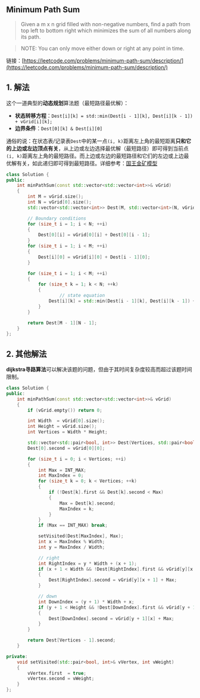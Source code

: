## Minimum Path Sum 
> Given a m x n grid filled with non-negative numbers, find a path from top left to bottom right which minimizes the sum of all numbers along its path.

> NOTE: You can only move either down or right at any point in time.

链接：[https://leetcode.com/problems/minimum-path-sum/description/](https://leetcode.com/problems/minimum-path-sum/description/)

## 1. 解法
这个一道典型的**动态规划**算法题（最短路径最优解）：
* **状态转移方程**：`Dest[i][k] = std::min(Dest[i - 1][k], Dest[i][k - 1]) + vGrid[i][k];`
* **边界条件**：`Dest[0][k] & Dest[i][0]`

通俗的说：在状态表/记录表`Dest`中的某一点`(i, k)`距离左上角的最短距离**只和它的上边或左边顶点有关**，从上边或左边选择最优解（最短路径）即可得到当前点`(i, k)`距离左上角的最短路径。而上边或左边的最短路径和它们的左边或上边最优解有关，如此递归即可得到最短路径。详细参考：[国王金矿模型](https://github.com/leechengpeng/Note/blob/master/Algorithm/dynamic_programming.md)

```C++
class Solution {
public:
	int minPathSum(const std::vector<std::vector<int>>& vGrid)
	{
		int M = vGrid.size();
		int N = vGrid[0].size();
		std::vector<std::vector<int>> Dest(M, std::vector<int>(N, vGrid[0][0]));

		// Boundary conditions
		for (size_t i = 1; i < N; ++i)
		{
			Dest[0][i] = vGrid[0][i] + Dest[0][i - 1];
		}
		for (size_t i = 1; i < M; ++i)
		{
			Dest[i][0] = vGrid[i][0] + Dest[i - 1][0];
		}

		for (size_t i = 1; i < M; ++i)
		{
			for (size_t k = 1; k < N; ++k)
			{
		        	// state equation
				Dest[i][k] = std::min(Dest[i - 1][k], Dest[i][k - 1]) + vGrid[i][k];
			}
		}

		return Dest[M - 1][N - 1];
	}
};
```

## 2. 其他解法
**dijkstra寻路算法**可以解决该题的问题，但由于其时间复杂度较高而超过该题时间限制。
```C++
class Solution {
public:
	int minPathSum(const std::vector<std::vector<int>>& vGrid) 
	{
		if (vGrid.empty()) return 0;

		int Width  = vGrid[0].size();
		int Height = vGrid.size();
		int Vertices = Width * Height;

		std::vector<std::pair<bool, int>> Dest(Vertices, std::pair<bool, int>(false, INT_MAX));
		Dest[0].second = vGrid[0][0];

		for (size_t i = 0; i < Vertices; ++i)
		{
			int Max = INT_MAX;
			int MaxIndex = 0;
			for (size_t k = 0; k < Vertices; ++k)
			{
				if (!Dest[k].first && Dest[k].second < Max)
				{
					Max = Dest[k].second;
					MaxIndex = k;
				}
			}
			if (Max == INT_MAX) break;

			setVisited(Dest[MaxIndex], Max);
			int x = MaxIndex % Width;
			int y = MaxIndex / Width;

			// right
			int RightIndex = y * Width + (x + 1);
			if (x + 1 < Width && !Dest[RightIndex].first && vGrid[y][x + 1] + Max < Dest[RightIndex].second)
			{
				Dest[RightIndex].second = vGrid[y][x + 1] + Max;
			}

			// down
			int DownIndex = (y + 1) * Width + x;
			if (y + 1 < Height && !Dest[DownIndex].first && vGrid[y + 1][x] + Max < Dest[DownIndex].second)
			{
				Dest[DownIndex].second = vGrid[y + 1][x] + Max;
			}
		}

		return Dest[Vertices - 1].second;
	}

private:
	void setVisited(std::pair<bool, int>& vVertex, int vWeight)
	{
		vVertex.first  = true;
		vVertex.second = vWeight;
	}
};
```
